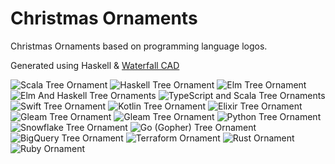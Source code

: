 # Christmas Ornaments

Christmas Ornaments based on programming language logos.

Generated using Haskell & [Waterfall CAD](https://hackage.haskell.org/package/waterfall-cad)

![Scala Tree Ornament](images/1.jpg)
![Haskell Tree Ornament](images/2.jpg)
![Elm Tree Ornament](images/3.jpg)
![Elm And Haskell Tree Ornaments](images/4.jpg)
![TypeScript and Scala Tree Ornaments](images/5.jpg)
![Swift Tree Ornament](images/6.jpg)
![Kotlin Tree Ornament](images/7.jpg)
![Elixir Tree Ornament](images/8.jpg)
![Gleam Tree Ornament](images/9.jpg)
![Gleam Tree Ornament](images/10.jpg)
![Python Tree Ornament](images/11.jpg)
![Snowflake Tree Ornament](images/12.jpg)
![Go (Gopher) Tree Ornament](images/13.jpg)
![BigQuery Tree Ornament](images/14.jpg)
![Terraform Ornament](images/15.jpg)
![Rust Ornament](images/16.jpg)
![Ruby Ornament](images/17.jpg)
